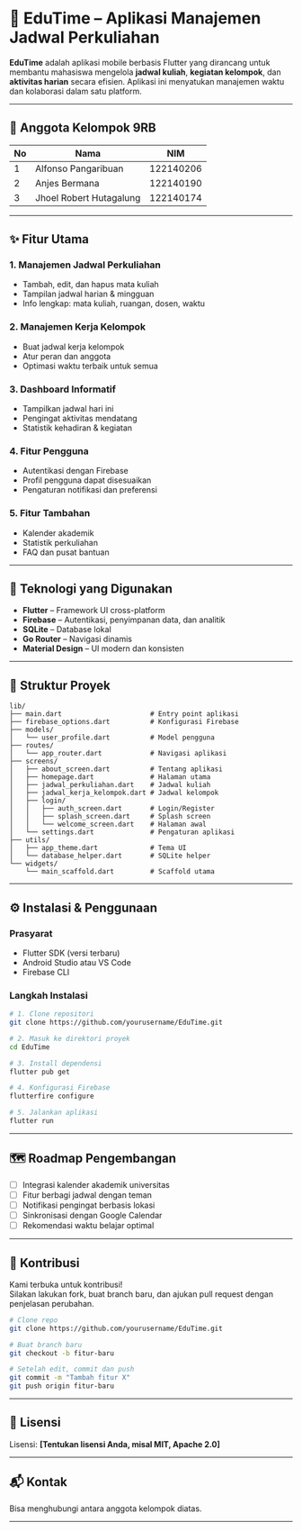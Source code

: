 # 📅 EduTime – Aplikasi Manajemen Jadwal Perkuliahan

**EduTime** adalah aplikasi mobile berbasis Flutter yang dirancang untuk membantu mahasiswa mengelola **jadwal kuliah**, **kegiatan kelompok**, dan **aktivitas harian** secara efisien. Aplikasi ini menyatukan manajemen waktu dan kolaborasi dalam satu platform.

---

## 👥 Anggota Kelompok 9RB

| No | Nama                    | NIM       |
|----|-------------------------|-----------|
| 1  | Alfonso Pangaribuan     | 122140206 |
| 2  | Anjes Bermana           | 122140190 |
| 3  | Jhoel Robert Hutagalung | 122140174 |

---

## ✨ Fitur Utama

### 1. Manajemen Jadwal Perkuliahan
- Tambah, edit, dan hapus mata kuliah
- Tampilan jadwal harian & mingguan
- Info lengkap: mata kuliah, ruangan, dosen, waktu

### 2. Manajemen Kerja Kelompok
- Buat jadwal kerja kelompok
- Atur peran dan anggota
- Optimasi waktu terbaik untuk semua

### 3. Dashboard Informatif
- Tampilkan jadwal hari ini
- Pengingat aktivitas mendatang
- Statistik kehadiran & kegiatan

### 4. Fitur Pengguna
- Autentikasi dengan Firebase
- Profil pengguna dapat disesuaikan
- Pengaturan notifikasi dan preferensi

### 5. Fitur Tambahan
- Kalender akademik
- Statistik perkuliahan
- FAQ dan pusat bantuan

---

## 🧰 Teknologi yang Digunakan

- **Flutter** – Framework UI cross-platform  
- **Firebase** – Autentikasi, penyimpanan data, dan analitik  
- **SQLite** – Database lokal  
- **Go Router** – Navigasi dinamis  
- **Material Design** – UI modern dan konsisten  

---

## 📁 Struktur Proyek

```
lib/
├── main.dart                      # Entry point aplikasi
├── firebase_options.dart          # Konfigurasi Firebase
├── models/
│   └── user_profile.dart          # Model pengguna
├── routes/
│   └── app_router.dart            # Navigasi aplikasi
├── screens/
│   ├── about_screen.dart          # Tentang aplikasi
│   ├── homepage.dart              # Halaman utama
│   ├── jadwal_perkuliahan.dart    # Jadwal kuliah
│   ├── jadwal_kerja_kelompok.dart # Jadwal kelompok
│   ├── login/
│   │   ├── auth_screen.dart       # Login/Register
│   │   ├── splash_screen.dart     # Splash screen
│   │   └── welcome_screen.dart    # Halaman awal
│   └── settings.dart              # Pengaturan aplikasi
├── utils/
│   ├── app_theme.dart             # Tema UI
│   └── database_helper.dart       # SQLite helper
└── widgets/
    └── main_scaffold.dart         # Scaffold utama
```

---

## ⚙️ Instalasi & Penggunaan

### Prasyarat
- Flutter SDK (versi terbaru)
- Android Studio atau VS Code
- Firebase CLI

### Langkah Instalasi

```bash
# 1. Clone repositori
git clone https://github.com/yourusername/EduTime.git

# 2. Masuk ke direktori proyek
cd EduTime

# 3. Install dependensi
flutter pub get

# 4. Konfigurasi Firebase
flutterfire configure

# 5. Jalankan aplikasi
flutter run
```

---

## 🗺️ Roadmap Pengembangan

- [ ] Integrasi kalender akademik universitas  
- [ ] Fitur berbagi jadwal dengan teman  
- [ ] Notifikasi pengingat berbasis lokasi  
- [ ] Sinkronisasi dengan Google Calendar  
- [ ] Rekomendasi waktu belajar optimal  

---

## 🤝 Kontribusi

Kami terbuka untuk kontribusi!  
Silakan lakukan fork, buat branch baru, dan ajukan pull request dengan penjelasan perubahan.

```bash
# Clone repo
git clone https://github.com/yourusername/EduTime.git

# Buat branch baru
git checkout -b fitur-baru

# Setelah edit, commit dan push
git commit -m "Tambah fitur X"
git push origin fitur-baru
```

---

## 📝 Lisensi

Lisensi: **[Tentukan lisensi Anda, misal MIT, Apache 2.0]**

---

## 📬 Kontak

Bisa menghubungi antara anggota kelompok diatas.

---
